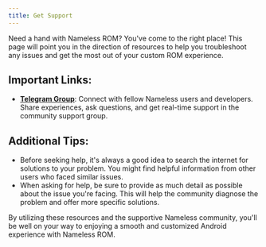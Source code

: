 ```yaml
---
title: Get Support
---
```


Need a hand with Nameless ROM? You've come to the right place! This page will point you in the direction of resources to help you troubleshoot any issues and get the most out of your custom ROM experience.

## Important Links:
- [**Telegram Group**](https://t.me/nameless_ophub): Connect with fellow Nameless users and developers. Share experiences, ask questions, and get real-time support in the community support  group.

## Additional Tips:
- Before seeking help, it's always a good idea to search the internet for solutions to your problem. You might find helpful information from other users who faced similar issues.
- When asking for help, be sure to provide as much detail as possible about the issue you're facing. This will help the community diagnose the problem and offer more specific solutions.

By utilizing these resources and the supportive Nameless community, you'll be well on your way to enjoying a smooth and customized Android experience with Nameless ROM.